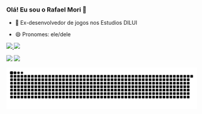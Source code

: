 ### Olá! Eu sou o Rafael Mori 👋

- 🔭 Ex-desenvolvedor de jogos nos Estudios DILUI

- 😄 Pronomes: ele/dele

<div>
  <a href="https://github.com/hajimemori">
  <img height="150em" src="https://github-readme-stats.vercel.app/api?username=hajimemori&show_icons=true&theme=dark&include_all_commits=true&count_private=true"/>
  <img height="150em" src="https://github-readme-stats.vercel.app/api/top-langs/?username=hajimemori&layout=compact&langs_count=7&theme=dark"/>
</div>

  <div> 
 
  <a href = "mailto:hajimemori97@gmail.com"><img src="https://img.shields.io/badge/-Gmail-%23333?style=for-the-badge&logo=gmail&logoColor=white" target="_blank"></a>
  <a href="https://www.linkedin.com/in/rafael-hajime-mori-80b214181/" target="_blank"><img src="https://img.shields.io/badge/-LinkedIn-%230077B5?style=for-the-badge&logo=linkedin&logoColor=white" target="_blank"></a> 
   </div>
  

  ![Snake animation](https://github.com/hajimemori/hajimemori/blob/output/github-contribution-grid-snake.svg)
 

  

